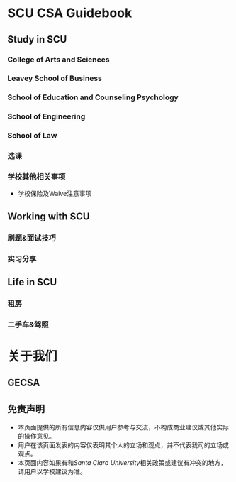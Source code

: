 # SCU CSA Guidebook

## Study in SCU

### College of Arts and Sciences

### Leavey School of Business

### School of Education and Counseling Psychology

### School of Engineering

### School of Law

### 选课

### 学校其他相关事项

* 学校保险及Waive注意事项

## Working with SCU

### 刷题&面试技巧

### 实习分享

## Life in SCU

### 租房

### 二手车&驾照

# 关于我们

## GECSA

## 免责声明

* 本页面提供的所有信息内容仅供用户参考与交流，不构成商业建议或其他实际的操作意见。
* 用户在该页面发表的内容仅表明其个人的立场和观点，并不代表我司的立场或观点。
* 本页面内容如果有和*Santa Clara University*相关政策或建议有冲突的地方，请用户以学校建议为准。
